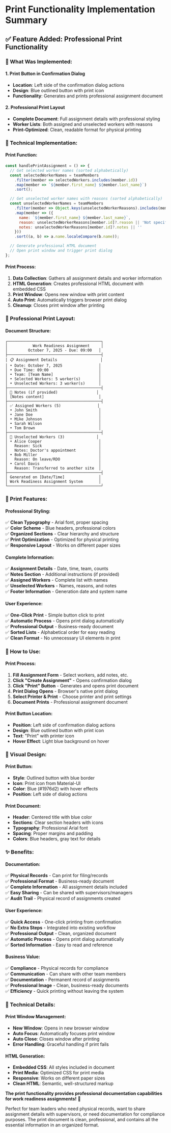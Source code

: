 # Print Functionality Implementation Summary

## ✅ **Feature Added: Professional Print Functionality**

### **🎯 What Was Implemented:**

#### **1. Print Button in Confirmation Dialog**
- **Location**: Left side of the confirmation dialog actions
- **Design**: Blue outlined button with print icon
- **Functionality**: Generates and prints professional assignment document

#### **2. Professional Print Layout**
- **Complete Document**: Full assignment details with professional styling
- **Worker Lists**: Both assigned and unselected workers with reasons
- **Print-Optimized**: Clean, readable format for physical printing

### **🔧 Technical Implementation:**

#### **Print Function:**
```javascript
const handlePrintAssignment = () => {
  // Get selected worker names (sorted alphabetically)
  const selectedWorkerNames = teamMembers
    .filter(member => selectedWorkers.includes(member.id))
    .map(member => `${member.first_name} ${member.last_name}`)
    .sort();

  // Get unselected worker names with reasons (sorted alphabetically)
  const unselectedWorkerNames = teamMembers
    .filter(member => Object.keys(unselectedWorkerReasons).includes(member.id))
    .map(member => ({
      name: `${member.first_name} ${member.last_name}`,
      reason: unselectedWorkerReasons[member.id]?.reason || 'Not specified',
      notes: unselectedWorkerReasons[member.id]?.notes || ''
    }))
    .sort((a, b) => a.name.localeCompare(b.name));

  // Generate professional HTML document
  // Open print window and trigger print dialog
};
```

#### **Print Process:**
1. **Data Collection**: Gathers all assignment details and worker information
2. **HTML Generation**: Creates professional HTML document with embedded CSS
3. **Print Window**: Opens new window with print content
4. **Auto Print**: Automatically triggers browser print dialog
5. **Cleanup**: Closes print window after printing

### **🎨 Professional Print Layout:**

#### **Document Structure:**
```
┌─────────────────────────────────────────┐
│           Work Readiness Assignment     │
│         October 7, 2025 - Due: 09:00   │
├─────────────────────────────────────────┤
│ 📋 Assignment Details                   │
│ • Date: October 7, 2025                │
│ • Due Time: 09:00                      │
│ • Team: [Team Name]                    │
│ • Selected Workers: 5 worker(s)        │
│ • Unselected Workers: 3 worker(s)      │
├─────────────────────────────────────────┤
│ 📝 Notes (if provided)                 │
│ [Notes content]                        │
├─────────────────────────────────────────┤
│ ✅ Assigned Workers (5)                │
│ • John Smith                           │
│ • Jane Doe                             │
│ • Mike Johnson                         │
│ • Sarah Wilson                         │
│ • Tom Brown                            │
├─────────────────────────────────────────┤
│ 🚫 Unselected Workers (3)              │
│ • Alice Cooper                         │
│   Reason: Sick                         │
│   Notes: Doctor's appointment          │
│ • Bob Miller                           │
│   Reason: On leave/RDO                 │
│ • Carol Davis                          │
│   Reason: Transferred to another site  │
├─────────────────────────────────────────┤
│ Generated on [Date/Time]               │
│ Work Readiness Assignment System       │
└─────────────────────────────────────────┘
```

### **🎯 Print Features:**

#### **Professional Styling:**
✅ **Clean Typography** - Arial font, proper spacing  
✅ **Color Scheme** - Blue headers, professional colors  
✅ **Organized Sections** - Clear hierarchy and structure  
✅ **Print Optimization** - Optimized for physical printing  
✅ **Responsive Layout** - Works on different paper sizes  

#### **Complete Information:**
✅ **Assignment Details** - Date, time, team, counts  
✅ **Notes Section** - Additional instructions (if provided)  
✅ **Assigned Workers** - Complete list with names  
✅ **Unselected Workers** - Names, reasons, and notes  
✅ **Footer Information** - Generation date and system name  

#### **User Experience:**
✅ **One-Click Print** - Simple button click to print  
✅ **Automatic Process** - Opens print dialog automatically  
✅ **Professional Output** - Business-ready document  
✅ **Sorted Lists** - Alphabetical order for easy reading  
✅ **Clean Format** - No unnecessary UI elements in print  

### **📱 How to Use:**

#### **Print Process:**
1. **Fill Assignment Form** - Select workers, add notes, etc.
2. **Click "Create Assignment"** - Opens confirmation dialog
3. **Click "Print" Button** - Generates and opens print document
4. **Print Dialog Opens** - Browser's native print dialog
5. **Select Printer & Print** - Choose printer and print settings
6. **Document Prints** - Professional assignment document

#### **Print Button Location:**
- **Position**: Left side of confirmation dialog actions
- **Design**: Blue outlined button with print icon
- **Text**: "Print" with printer icon
- **Hover Effect**: Light blue background on hover

### **🎨 Visual Design:**

#### **Print Button:**
- **Style**: Outlined button with blue border
- **Icon**: Print icon from Material-UI
- **Color**: Blue (#1976d2) with hover effects
- **Position**: Left side of dialog actions

#### **Print Document:**
- **Header**: Centered title with blue color
- **Sections**: Clear section headers with icons
- **Typography**: Professional Arial font
- **Spacing**: Proper margins and padding
- **Colors**: Blue headers, gray text for details

### **✨ Benefits:**

#### **Documentation:**
✅ **Physical Records** - Can print for filing/records  
✅ **Professional Format** - Business-ready document  
✅ **Complete Information** - All assignment details included  
✅ **Easy Sharing** - Can be shared with supervisors/managers  
✅ **Audit Trail** - Physical record of assignments created  

#### **User Experience:**
✅ **Quick Access** - One-click printing from confirmation  
✅ **No Extra Steps** - Integrated into existing workflow  
✅ **Professional Output** - Clean, organized document  
✅ **Automatic Process** - Opens print dialog automatically  
✅ **Sorted Information** - Easy to read and reference  

#### **Business Value:**
✅ **Compliance** - Physical records for compliance  
✅ **Communication** - Can share with other team members  
✅ **Documentation** - Permanent record of assignments  
✅ **Professional Image** - Clean, business-ready documents  
✅ **Efficiency** - Quick printing without leaving the system  

### **🔧 Technical Details:**

#### **Print Window Management:**
- **New Window**: Opens in new browser window
- **Auto Focus**: Automatically focuses print window
- **Auto Close**: Closes window after printing
- **Error Handling**: Graceful handling if print fails

#### **HTML Generation:**
- **Embedded CSS**: All styles included in document
- **Print Media**: Optimized CSS for print media
- **Responsive**: Works on different paper sizes
- **Clean HTML**: Semantic, well-structured markup

**The print functionality provides professional documentation capabilities for work readiness assignments!** 🎯

Perfect for team leaders who need physical records, want to share assignment details with supervisors, or need documentation for compliance purposes. The print document is clean, professional, and contains all the essential information in an organized format.


















